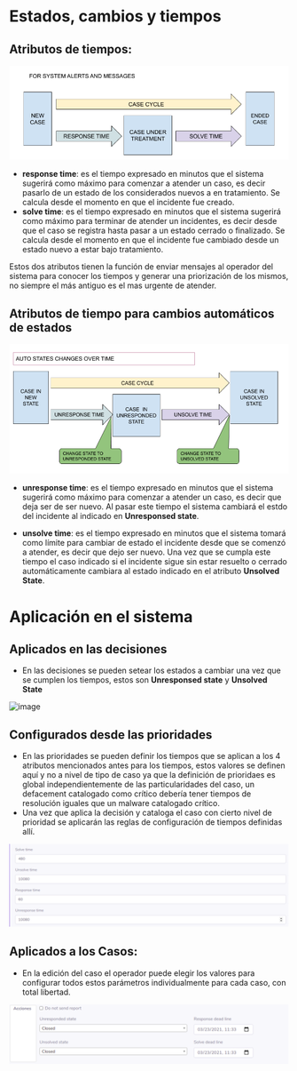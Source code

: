 # Estados, cambios y tiempos

## Atributos de tiempos:

![image](images/state-alerts.png)

* **response time**: es el tiempo expresado en minutos que el sistema sugerirá como máximo para comenzar a atender un caso, es decir pasarlo de un estado de los considerados nuevos a en tratamiento. Se calcula desde el momento en que el incidente fue creado.
* **solve time**: es el tiempo expresado en minutos que el sistema sugerirá como máximo para terminar de atender un incidentes, es decir desde que el caso se registra hasta pasar a un estado cerrado o finalizado. Se calcula desde el momento en que el incidente fue cambiado desde un estado nuevo a estar bajo tratamiento.

Estos dos atributos tienen la función de enviar mensajes al operador del sistema para conocer los tiempos y generar una priorización de los mismos, no siempre el más antiguo es el mas urgente de atender.


## Atributos de tiempo para cambios automáticos de estados

![image](images/states-changes.png)

* **unresponse time**: es el tiempo expresado en minutos que el sistema sugerirá como máximo para comenzar a atender un caso, es decir que deja ser de ser nuevo. Al pasar este tiempo el sistema cambiará el estdo del incidente al indicado en **Unresponsed state**.

* **unsolve time**: es el tiempo expresado en minutos que el sistema tomará como límite para cambiar de estado el incidente desde que se comenzó a atender, es decir que dejo ser nuevo. Una vez que se cumpla este tiempo el caso indicado si el incidente sigue sin estar resuelto o cerrado automáticamente cambiara al estado indicado en el atributo **Unsolved State**.



# Aplicación en el sistema


## Aplicados en las decisiones

* En las decisiones se pueden setear los estados a cambiar una vez que se cumplen los tiempos, estos son **Unresponsed state** y **Unsolved State**

![image](images/config-decision.png)

## Configurados desde las prioridades

* En las prioridades se pueden definir los tiempos que se aplican a los 4 atributos mencionados antes para los tiempos, estos valores se definen aquí y no a nivel de tipo de caso ya que la definición de prioridaes es global independientemente de las particularidades del caso, un defacement catalogado como crítico debería tener tiempos de resolución iguales que un malware catalogado crítico. 
* Una vez que aplica la decisión y cataloga el caso con cierto nivel de prioridad se aplicarán las reglas de configuración de tiempos definidas allí.

![image](images/config-priorities.png)

## Aplicados a los Casos:

* En la edición del caso el operador puede elegir los valores para configurar todos estos parámetros individualmente para cada caso, con total libertad.

![image](images/config-cases.png)

